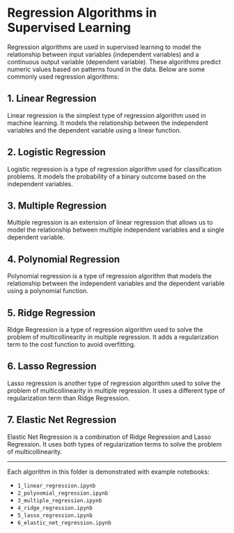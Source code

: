 # Regression Algorithms in Supervised Learning

Regression algorithms are used in supervised learning to model the relationship between input variables (independent variables) and a continuous output variable (dependent variable). These algorithms predict numeric values based on patterns found in the data. Below are some commonly used regression algorithms:

## 1. Linear Regression
Linear regression is the simplest type of regression algorithm used in machine learning. It models the relationship between the independent variables and the dependent variable using a linear function.

## 2. Logistic Regression
Logistic regression is a type of regression algorithm used for classification problems. It models the probability of a binary outcome based on the independent variables.

## 3. Multiple Regression
Multiple regression is an extension of linear regression that allows us to model the relationship between multiple independent variables and a single dependent variable.

## 4. Polynomial Regression
Polynomial regression is a type of regression algorithm that models the relationship between the independent variables and the dependent variable using a polynomial function.

## 5. Ridge Regression
Ridge Regression is a type of regression algorithm used to solve the problem of multicollinearity in multiple regression. It adds a regularization term to the cost function to avoid overfitting.

## 6. Lasso Regression
Lasso regression is another type of regression algorithm used to solve the problem of multicollinearity in multiple regression. It uses a different type of regularization term than Ridge Regression.

## 7. Elastic Net Regression
Elastic Net Regression is a combination of Ridge Regression and Lasso Regression. It uses both types of regularization terms to solve the problem of multicollinearity.

---

Each algorithm in this folder is demonstrated with example notebooks:

- `1_linear_regression.ipynb`
- `2_polynomial_regression.ipynb`
- `3_multiple_regression.ipynb`
- `4_ridge_regression.ipynb`
- `5_lasso_regression.ipynb`
- `6_elastic_net_regression.ipynb`
